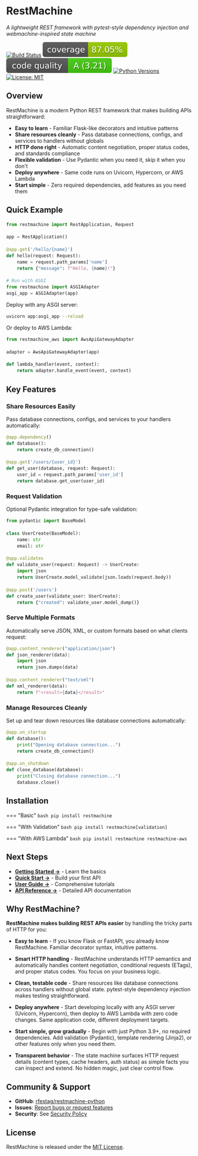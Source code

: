# RestMachine

*A lightweight REST framework with pytest-style dependency injection and webmachine-inspired state machine*

[![Build Status](https://github.com/rfestag/restmachine-python/workflows/CI/badge.svg)](https://github.com/rfestag/restmachine-python/actions)
[![Coverage](https://raw.githubusercontent.com/rfestag/restmachine-python/main/coverage-badge.svg)](https://github.com/rfestag/restmachine-python/actions)
[![Code Quality](https://raw.githubusercontent.com/rfestag/restmachine-python/main/complexity-badge.svg)](https://github.com/rfestag/restmachine-python/actions)
[![Python Versions](https://img.shields.io/badge/python-3.9%20%7C%203.10%20%7C%203.11%20%7C%203.12%20%7C%203.13-blue)](https://github.com/rfestag/restmachine-python)
[![License: MIT](https://img.shields.io/badge/License-MIT-yellow.svg)](https://opensource.org/licenses/MIT)

## Overview

RestMachine is a modern Python REST framework that makes building APIs straightforward:

- **Easy to learn** - Familiar Flask-like decorators and intuitive patterns
- **Share resources cleanly** - Pass database connections, configs, and services to handlers without globals
- **HTTP done right** - Automatic content negotiation, proper status codes, and standards compliance
- **Flexible validation** - Use Pydantic when you need it, skip it when you don't
- **Deploy anywhere** - Same code runs on Uvicorn, Hypercorn, or AWS Lambda
- **Start simple** - Zero required dependencies, add features as you need them

## Quick Example

```python
from restmachine import RestApplication, Request

app = RestApplication()

@app.get('/hello/{name}')
def hello(request: Request):
    name = request.path_params['name']
    return {"message": f"Hello, {name}!"}

# Run with ASGI
from restmachine import ASGIAdapter
asgi_app = ASGIAdapter(app)
```

Deploy with any ASGI server:

```bash
uvicorn app:asgi_app --reload
```

Or deploy to AWS Lambda:

```python
from restmachine_aws import AwsApiGatewayAdapter

adapter = AwsApiGatewayAdapter(app)

def lambda_handler(event, context):
    return adapter.handle_event(event, context)
```

## Key Features

### Share Resources Easily

Pass database connections, configs, and services to your handlers automatically:

```python
@app.dependency()
def database():
    return create_db_connection()

@app.get('/users/{user_id}')
def get_user(database, request: Request):
    user_id = request.path_params['user_id']
    return database.get_user(user_id)
```

### Request Validation

Optional Pydantic integration for type-safe validation:

```python
from pydantic import BaseModel

class UserCreate(BaseModel):
    name: str
    email: str

@app.validates
def validate_user(request: Request) -> UserCreate:
    import json
    return UserCreate.model_validate(json.loads(request.body))

@app.post('/users')
def create_user(validate_user: UserCreate):
    return {"created": validate_user.model_dump()}
```

### Serve Multiple Formats

Automatically serve JSON, XML, or custom formats based on what clients request:

```python
@app.content_renderer("application/json")
def json_renderer(data):
    import json
    return json.dumps(data)

@app.content_renderer("text/xml")
def xml_renderer(data):
    return f"<result>{data}</result>"
```

### Manage Resources Cleanly

Set up and tear down resources like database connections automatically:

```python
@app.on_startup
def database():
    print("Opening database connection...")
    return create_db_connection()

@app.on_shutdown
def close_database(database):
    print("Closing database connection...")
    database.close()
```

## Installation

=== "Basic"
    ```bash
    pip install restmachine
    ```

=== "With Validation"
    ```bash
    pip install restmachine[validation]
    ```

=== "With AWS Lambda"
    ```bash
    pip install restmachine restmachine-aws
    ```

## Next Steps

- **[Getting Started →](getting-started/overview.md)** - Learn the basics
- **[Quick Start →](getting-started/quickstart.md)** - Build your first API
- **[User Guide →](guide/basic-application.md)** - Comprehensive tutorials
- **[API Reference →](api/application.md)** - Detailed API documentation

## Why RestMachine?

**RestMachine makes building REST APIs easier** by handling the tricky parts of HTTP for you:

- **Easy to learn** - If you know Flask or FastAPI, you already know RestMachine. Familiar decorator syntax, intuitive patterns.

- **Smart HTTP handling** - RestMachine understands HTTP semantics and automatically handles content negotiation, conditional requests (ETags), and proper status codes. You focus on your business logic.

- **Clean, testable code** - Share resources like database connections across handlers without global state. pytest-style dependency injection makes testing straightforward.

- **Deploy anywhere** - Start developing locally with any ASGI server (Uvicorn, Hypercorn), then deploy to AWS Lambda with zero code changes. Same application code, different deployment targets.

- **Start simple, grow gradually** - Begin with just Python 3.9+, no required dependencies. Add validation (Pydantic), template rendering (Jinja2), or other features only when you need them.

- **Transparent behavior** - The state machine surfaces HTTP request details (content types, cache headers, auth status) as simple facts you can inspect and extend. No hidden magic, just clear control flow.

## Community & Support

- **GitHub**: [rfestag/restmachine-python](https://github.com/rfestag/restmachine-python)
- **Issues**: [Report bugs or request features](https://github.com/rfestag/restmachine-python/issues)
- **Security**: See [Security Policy](development/security.md)

## License

RestMachine is released under the [MIT License](about/license.md).

